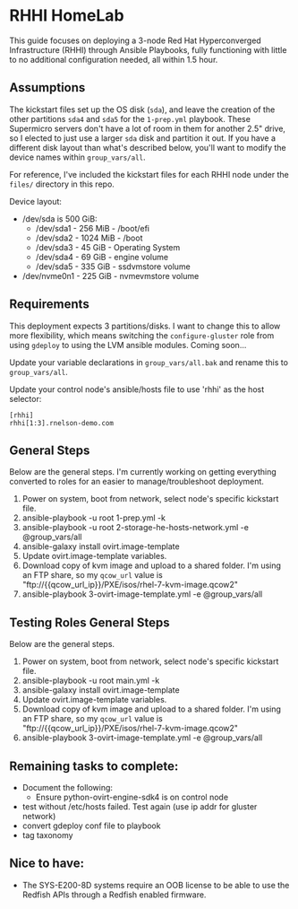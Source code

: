 # RHHI HomeLab

This guide focuses on deploying a 3-node Red Hat Hyperconverged Infrastructure (RHHI) through Ansible Playbooks, fully functioning with little to no additional configuration needed, all within 1.5 hour.

## Assumptions
The kickstart files set up the OS disk (`sda`), and leave the creation of the other partitions `sda4` and `sda5` for the `1-prep.yml` playbook. These Supermicro servers don't have a lot of room in them for another 2.5" drive, so I elected to just use a larger `sda` disk and partition it out. If you have a different disk layout than what's described below, you'll want to modify the device names within `group_vars/all`.

For reference, I've included the kickstart files for each RHHI node under the `files/` directory in this repo.

Device layout:
- /dev/sda is 500 GiB:
  - /dev/sda1 - 256 MiB - /boot/efi
  - /dev/sda2 - 1024 MiB - /boot
  - /dev/sda3 - 45 GiB - Operating System
  - /dev/sda4 - 69 GiB - engine volume
  - /dev/sda5 - 335 GiB - ssdvmstore volume
- /dev/nvme0n1 - 225 GiB - nvmevmstore volume

## Requirements
This deployment expects 3 partitions/disks. I want to change this to allow more flexibility, which means switching the `configure-gluster` role from using `gdeploy` to using the LVM ansible modules. Coming soon...

Update your variable declarations in `group_vars/all.bak` and rename this to `group_vars/all`.

Update your control node's ansible/hosts file to use 'rhhi' as the host selector:
```
[rhhi]
rhhi[1:3].rnelson-demo.com
```

## General Steps
Below are the general steps. I'm currently working on getting everything converted to roles for an easier to manage/troubleshoot deployment.

1. Power on system, boot from network, select node's specific kickstart file.
2. ansible-playbook -u root 1-prep.yml -k
3. ansible-playbook -u root 2-storage-he-hosts-network.yml -e @group_vars/all
4. ansible-galaxy install ovirt.image-template
5. Update ovirt.image-template variables.
6. Download copy of kvm image and upload to a shared folder. I'm using an FTP share, so my `qcow_url` value is "ftp://{{qcow_url_ip}}/PXE/isos/rhel-7-kvm-image.qcow2"
7. ansible-playbook 3-ovirt-image-template.yml -e @group_vars/all

## Testing Roles General Steps
Below are the general steps.

1. Power on system, boot from network, select node's specific kickstart file.
2. ansible-playbook -u root main.yml -k
3. ansible-galaxy install ovirt.image-template
4. Update ovirt.image-template variables.
5. Download copy of kvm image and upload to a shared folder. I'm using an FTP share, so my `qcow_url` value is "ftp://{{qcow_url_ip}}/PXE/isos/rhel-7-kvm-image.qcow2"
6. ansible-playbook 3-ovirt-image-template.yml -e @group_vars/all

## Remaining tasks to complete:
- Document the following:
  - Ensure python-ovirt-engine-sdk4 is on control node
- test without /etc/hosts failed. Test again (use ip addr for gluster network)
- convert gdeploy conf file to playbook
- tag taxonomy

## Nice to have:
- The SYS-E200-8D systems require an OOB license to be able to use the Redfish APIs through a Redfish enabled firmware.
